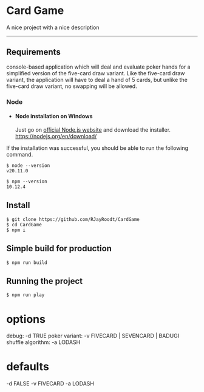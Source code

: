 # Card Game

A nice project with a nice description

---
## Requirements

console-based application which will deal and evaluate poker hands for a simplified version of the five-card draw variant. Like the five-card draw variant, the application will have to deal a hand of 5 cards, but unlike the five-card draw variant, no swapping will be allowed.

### Node
- #### Node installation on Windows

  Just go on [official Node.js website](https://nodejs.org/) and download the installer.
  https://nodejs.org/en/download/

If the installation was successful, you should be able to run the following command.

    $ node --version
    v20.11.0

    $ npm --version
    10.12.4

## Install

    $ git clone https://github.com/RJayRoodt/CardGame
    $ cd CardGame
    $ npm i

## Simple build for production

    $ npm run build

## Running the project

    $ npm run play
  
# options
  debug: -d TRUE 
  poker variant: -v FIVECARD | SEVENCARD | BADUGI
  shuffle algorithm: -a LODASH

# defaults
  -d FALSE
  -v FIVECARD
  -a LODASH